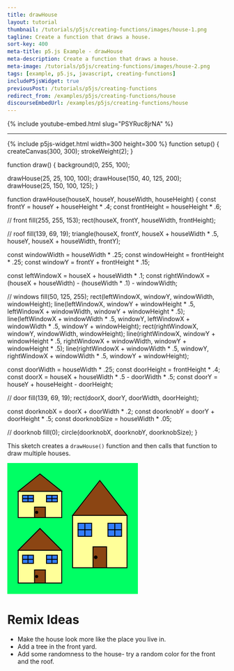 ```yaml
---
title: drawHouse
layout: tutorial
thumbnail: /tutorials/p5js/creating-functions/images/house-1.png
tagline: Create a function that draws a house.
sort-key: 400
meta-title: p5.js Example - drawHouse
meta-description: Create a function that draws a house.
meta-image: /tutorials/p5js/creating-functions/images/house-2.png
tags: [example, p5.js, javascript, creating-functions]
includeP5jsWidget: true
previousPost: /tutorials/p5js/creating-functions
redirect_from: /examples/p5js/creating-functions/house
discourseEmbedUrl: /examples/p5js/creating-functions/house
---
```


{% include youtube-embed.html slug="PSYRuc8jrNA" %}

---

{% include p5js-widget.html width=300 height=300 %}
function setup() {
  createCanvas(300, 300);
  strokeWeight(2);
}

function draw() {
  background(0, 255, 100);

  drawHouse(25, 25, 100, 100);
  drawHouse(150, 40, 125, 200);
  drawHouse(25, 150, 100, 125);
}

function drawHouse(houseX, houseY, houseWidth, houseHeight) {
  const frontY = houseY + houseHeight * .4;
  const frontHeight = houseHeight * .6;

  // front
  fill(255, 255, 153);
  rect(houseX, frontY, houseWidth, frontHeight);

  // roof
  fill(139, 69, 19);
  triangle(houseX, frontY,
           houseX + houseWidth * .5, houseY,
           houseX + houseWidth, frontY);

  const windowWidth = houseWidth * .25;
  const windowHeight = frontHeight * .25;
  const windowY = frontY + frontHeight * .15;

  const leftWindowX = houseX + houseWidth * .1;
  const rightWindowX = (houseX + houseWidth) -
                       (houseWidth * .1) - windowWidth;

  // windows
  fill(50, 125, 255);
  rect(leftWindowX, windowY, windowWidth, windowHeight);
  line(leftWindowX, windowY + windowHeight * .5,
       leftWindowX + windowWidth, windowY + windowHeight * .5);
  line(leftWindowX + windowWidth * .5, windowY,
       leftWindowX + windowWidth * .5, windowY + windowHeight);
  rect(rightWindowX, windowY, windowWidth, windowHeight);
  line(rightWindowX, windowY + windowHeight * .5,
       rightWindowX + windowWidth, windowY + windowHeight * .5);
  line(rightWindowX + windowWidth * .5, windowY,
       rightWindowX + windowWidth * .5, windowY + windowHeight);

  const doorWidth = houseWidth * .25;
  const doorHeight = frontHeight * .4;
  const doorX = houseX + houseWidth * .5 - doorWidth * .5;
  const doorY = houseY + houseHeight - doorHeight;

  // door
  fill(139, 69, 19);
  rect(doorX, doorY, doorWidth, doorHeight);

  const doorknobX = doorX + doorWidth * .2;
  const doorknobY = doorY + doorHeight * .5;
  const doorknobSize = houseWidth * .05;

  // doorknob
  fill(0);
  circle(doorknobX, doorknobY, doorknobSize);
}
</script>

This sketch creates a `drawHouse()` function and then calls that function to draw multiple houses.

![houses](/tutorials/p5js/creating-functions/images/house-3.png)

# Remix Ideas

- Make the house look more like the place you live in.
- Add a tree in the front yard.
- Add some randomness to the house- try a random color for the front and the roof.

